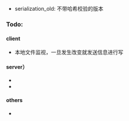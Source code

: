  - serialization_old: 不带哈希校验的版本

### Todo:

#### client
 - 本地文件监视，一旦发生改变就发送信息进行写

#### server）
 - 
 - 

#### others
 - 